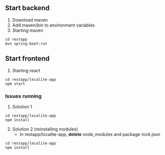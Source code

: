 ## Start backend
1. Download maven
2. Add maven/bin to environment variables
3. Starting maven
```
cd restapp
mvn spring-boot:run
```

## Start frontend
1. Starting react
```
cd restapp/localite-app
npm start
```

### Issues running
1. Solution 1
```
cd restapp/localite-app
npm install
``` 
2. Solution 2 (reinstalling modules)
	- In restapp/localite-app, **delete** node_modules and package-lock.json
```
cd restapp/localite-app
npm install
```
